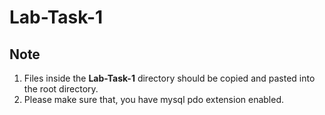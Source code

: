# Lab-Task-1

## Note
1. Files inside the **Lab-Task-1** directory should be copied and pasted into the root directory.
1. Please make sure that, you have mysql pdo extension enabled.
